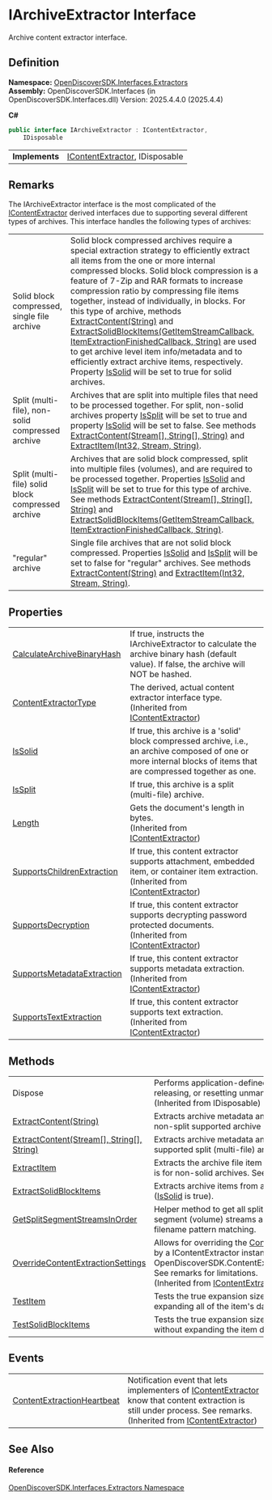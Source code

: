 # IArchiveExtractor Interface


Archive content extractor interface.



## Definition
**Namespace:** <a href="66cb506c-7b83-62d0-4a83-d345a647f76a">OpenDiscoverSDK.Interfaces.Extractors</a>  
**Assembly:** OpenDiscoverSDK.Interfaces (in OpenDiscoverSDK.Interfaces.dll) Version: 2025.4.4.0 (2025.4.4)

**C#**
``` C#
public interface IArchiveExtractor : IContentExtractor, 
	IDisposable
```

<table><tr><td><strong>Implements</strong></td><td><a href="94fa03c2-ad71-ecdc-48b0-48fb7ff40e45">IContentExtractor</a>, IDisposable</td></tr>
</table>



## Remarks

The IArchiveExtractor interface is the most complicated of the <a href="94fa03c2-ad71-ecdc-48b0-48fb7ff40e45">IContentExtractor</a> derived interfaces due to supporting several different types of archives. This interface handles the following types of archives: <table><tr><td>Solid block compressed, single file archive</td><td>Solid block compressed archives require a special extraction strategy to efficiently extract all items from the one or more internal compressed blocks. Solid block compression is a feature of 7-Zip and RAR formats to increase compression ratio by compressing file items together, instead of individually, in blocks. For this type of archive, methods <a href="1fbb1f20-0cfe-881a-5b6c-7a23cf8bccd9">ExtractContent(String)</a> and <a href="d6f285a5-6031-1242-10f2-3ce1f0c323d9">ExtractSolidBlockItems(GetItemStreamCallback, ItemExtractionFinishedCallback, String)</a> are used to get archive level item info/metadata and to efficiently extract archive items, respectively. Property <a href="21a19556-7131-cde4-a808-e53aa60ca73b">IsSolid</a> will be set to true for solid archives.</td></tr><tr><td>Split (multi-file), non-solid compressed archive</td><td>Archives that are split into multiple files that need to be processed together. For split, non-solid archives property <a href="218de38e-c718-553f-7868-b15989ce20bb">IsSplit</a> will be set to true and property <a href="21a19556-7131-cde4-a808-e53aa60ca73b">IsSolid</a> will be set to false. See methods <a href="1be2eb41-5844-4b52-7ad7-f7b82b466c70">ExtractContent(Stream[], String[], String)</a> and <a href="bfe60b4a-d6db-4da3-a602-be7d4d8d11b6">ExtractItem(Int32, Stream, String)</a>.</td></tr><tr><td>Split (multi-file) solid block compressed archive</td><td>Archives that are solid block compressed, split into multiple files (volumes), and are required to be processed together. Properties <a href="21a19556-7131-cde4-a808-e53aa60ca73b">IsSolid</a> and <a href="218de38e-c718-553f-7868-b15989ce20bb">IsSplit</a> will be set to true for this type of archive. See methods <a href="1be2eb41-5844-4b52-7ad7-f7b82b466c70">ExtractContent(Stream[], String[], String)</a> and <a href="d6f285a5-6031-1242-10f2-3ce1f0c323d9">ExtractSolidBlockItems(GetItemStreamCallback, ItemExtractionFinishedCallback, String)</a>.</td></tr><tr><td>"regular" archive</td><td>Single file archives that are not solid block compressed. Properties <a href="21a19556-7131-cde4-a808-e53aa60ca73b">IsSolid</a> and <a href="218de38e-c718-553f-7868-b15989ce20bb">IsSplit</a> will be set to false for "regular" archives. See methods <a href="1fbb1f20-0cfe-881a-5b6c-7a23cf8bccd9">ExtractContent(String)</a> and <a href="bfe60b4a-d6db-4da3-a602-be7d4d8d11b6">ExtractItem(Int32, Stream, String)</a>.</td></tr></table>




## Properties
<table>
<tr>
<td><a href="bf69ed8a-cc00-94f5-89c0-684d0889626e">CalculateArchiveBinaryHash</a></td>
<td>If true, instructs the IArchiveExtractor to calculate the archive binary hash (default value). If false, the archive will NOT be hashed.</td></tr>
<tr>
<td><a href="7e5a4e4e-e9b6-73cc-6a6a-55a3c97ed0f7">ContentExtractorType</a></td>
<td>The derived, actual content extractor interface type.<br />(Inherited from <a href="94fa03c2-ad71-ecdc-48b0-48fb7ff40e45">IContentExtractor</a>)</td></tr>
<tr>
<td><a href="21a19556-7131-cde4-a808-e53aa60ca73b">IsSolid</a></td>
<td>If true, this archive is a 'solid' block compressed archive, i.e., an archive composed of one or more internal blocks of items that are compressed together as one.</td></tr>
<tr>
<td><a href="218de38e-c718-553f-7868-b15989ce20bb">IsSplit</a></td>
<td>If true, this archive is a split (multi-file) archive.</td></tr>
<tr>
<td><a href="ffa7eb8f-f7d8-bab5-57d5-63a3a93ff661">Length</a></td>
<td>Gets the document's length in bytes.<br />(Inherited from <a href="94fa03c2-ad71-ecdc-48b0-48fb7ff40e45">IContentExtractor</a>)</td></tr>
<tr>
<td><a href="64185674-96db-95a5-4531-f7a355b6251b">SupportsChildrenExtraction</a></td>
<td>If true, this content extractor supports attachment, embedded item, or container item extraction.<br />(Inherited from <a href="94fa03c2-ad71-ecdc-48b0-48fb7ff40e45">IContentExtractor</a>)</td></tr>
<tr>
<td><a href="2e0a7ef6-472c-13b5-1f7b-d74d88c2575c">SupportsDecryption</a></td>
<td>If true, this content extractor supports decrypting password protected documents.<br />(Inherited from <a href="94fa03c2-ad71-ecdc-48b0-48fb7ff40e45">IContentExtractor</a>)</td></tr>
<tr>
<td><a href="acceb8ba-eb46-13ad-a520-e1058ed447bb">SupportsMetadataExtraction</a></td>
<td>If true, this content extractor supports metadata extraction.<br />(Inherited from <a href="94fa03c2-ad71-ecdc-48b0-48fb7ff40e45">IContentExtractor</a>)</td></tr>
<tr>
<td><a href="080f604d-af95-717e-61e3-5b7e3848e1f8">SupportsTextExtraction</a></td>
<td>If true, this content extractor supports text extraction.<br />(Inherited from <a href="94fa03c2-ad71-ecdc-48b0-48fb7ff40e45">IContentExtractor</a>)</td></tr>
</table>

## Methods
<table>
<tr>
<td>Dispose</td>
<td>Performs application-defined tasks associated with freeing, releasing, or resetting unmanaged resources.<br />(Inherited from IDisposable)</td></tr>
<tr>
<td><a href="1fbb1f20-0cfe-881a-5b6c-7a23cf8bccd9">ExtractContent(String)</a></td>
<td>Extracts archive metadata and item information, if available, from non-split supported archive and media image formats.</td></tr>
<tr>
<td><a href="1be2eb41-5844-4b52-7ad7-f7b82b466c70">ExtractContent(Stream[], String[], String)</a></td>
<td>Extracts archive metadata and item information, if available, from supported split (multi-file) archive or media image formats.</td></tr>
<tr>
<td><a href="bfe60b4a-d6db-4da3-a602-be7d4d8d11b6">ExtractItem</a></td>
<td>Extracts the archive file item to the specified stream. This method is for non-solid archives. See remarks.</td></tr>
<tr>
<td><a href="d6f285a5-6031-1242-10f2-3ce1f0c323d9">ExtractSolidBlockItems</a></td>
<td>Extracts archive items from a solid block compressed archive (<a href="21a19556-7131-cde4-a808-e53aa60ca73b">IsSolid</a> is true).</td></tr>
<tr>
<td><a href="368982df-91a8-7922-3952-56aa6f6da506">GetSplitSegmentStreamsInOrder</a></td>
<td>Helper method to get all split (multi-file) archive or media image segment (volume) streams and filenames in proper order using filename pattern matching.</td></tr>
<tr>
<td><a href="522af67b-0b37-29ef-5d38-dfe28c21a81f">OverrideContentExtractionSettings</a></td>
<td>Allows for overriding the <a href="b65f5ca9-d476-8b01-b6d2-c47f988ba0a2">ContentExtractionSettings</a> object used by a IContentExtractor instance that was returned by a call to OpenDiscoverSDK.ContentExtractorFactory.GetContentExtractor. See remarks for limitations.<br />(Inherited from <a href="94fa03c2-ad71-ecdc-48b0-48fb7ff40e45">IContentExtractor</a>)</td></tr>
<tr>
<td><a href="99e7c745-df9e-0b64-4aab-c0967e5dbf7a">TestItem</a></td>
<td>Tests the true expansion size of an archive item without expanding all of the item's data into memory or to file system.</td></tr>
<tr>
<td><a href="3d278163-ff09-ed93-1ee4-8b01df7a6143">TestSolidBlockItems</a></td>
<td>Tests the true expansion size of all solid block archive items without expanding the item data into memory or to file system.</td></tr>
</table>

## Events
<table>
<tr>
<td><a href="031e2f5b-ab8b-b20d-4921-32a9cfb48cfc">ContentExtractionHeartbeat</a></td>
<td>Notification event that lets implementers of <a href="94fa03c2-ad71-ecdc-48b0-48fb7ff40e45">IContentExtractor</a> know that content extraction is still under process. See remarks.<br />(Inherited from <a href="94fa03c2-ad71-ecdc-48b0-48fb7ff40e45">IContentExtractor</a>)</td></tr>
</table>

## See Also


#### Reference
<a href="66cb506c-7b83-62d0-4a83-d345a647f76a">OpenDiscoverSDK.Interfaces.Extractors Namespace</a>  
